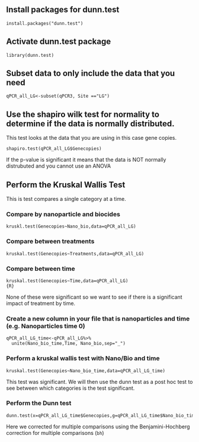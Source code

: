 ## Install packages for dunn.test
```{R}
install.packages("dunn.test")
```
## Activate dunn.test package
```{R}
library(dunn.test)
```
## Subset data to only include the data that you need
```{R}
qPCR_all_LG<-subset(qPCR3, Site =="LG")
```
## Use the shapiro wilk test for normality to determine if the data is normally distributed.
This test looks at the data that you are using in this case gene copies.
```{R}
shapiro.test(qPCR_all_LG$Genecopies)
```
If the p-value is significant it means that the data is NOT normally distrubuted and you cannot use an ANOVA
## Perform the Kruskal Wallis Test
This is test compares a single category at a time.

### Compare by nanoparticle and biocides
```{R}
kruskl.test(Genecopies~Nano_bio,data=qPCR_all_LG)
```
### Compare between treatments
```{R}
kruskal.test(Genecopies~Treatments,data=qPCR_all_LG)
````

### Compare between time
```{R}
kruskal.test(Genecopies~Time,data=qPCR_all_LG)
{R}
```
None of these were significant so we want to see if there is a significant impact of treatment by time.

### Create a new column in your file that is nanoparticles and time (e.g. Nanoparticles time 0)
```{R}
qPCR_all_LG_time<-qPCR_all_LG%>%
  unite(Nano_bio_time,Time, Nano_bio,sep="_")
```
### Perform a kruskal wallis test with Nano/Bio and time
```{R}
kruskal.test(Genecopies~Nano_bio_time,data=qPCR_all_LG_time)
```

This test was significant.  We will then use the dunn test as a post hoc test to see between which categories is the test significant.

### Perform the Dunn test
```{R}
dunn.test(x=qPCR_all_LG_time$Genecopies,g=qPCR_all_LG_time$Nano_bio_time,method="bh")
```
Here we corrected for multiple comparisons using the Benjamini-Hochberg correction for multiple comparisons (`bh`)
